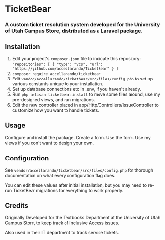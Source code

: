 # TicketBear

### A custom ticket resolution system developed for the University of Utah Campus Store, distributed as a Laravel package.

## Installation
1. Edit your project's `composer.json` file to indicate this repository:
`"repositories": [
	{
			"type": "vcs",
			"url": "https://github.com/accellarando/TicketBear"
	}
]`
2. `composer require accellarando/ticketbear`
3. Edit `vendor/accellarando/ticketbear/src/files/config.php` to set up various constants unique to your installation.
4. Set up database connections etc in .env, if you haven't already.
5. Run `php artisan ticketbear:install` to move some files around, use my pre-designed views, and run migrations.
6. Edit the new controller placed in app/Http/Controllers/IssueController to customize how you want to handle tickets.

## Usage
Configure and install the package. Create a form. Use the form. Use my views if you don't want to design your own.

## Configuration
See `vendor/accellarando/ticketbear/src/files/config.php` for thorough documentation on what every configuration flag does.

You can edit these values after initial installation, but you may need to re-run TicketBear migrations for everything to work properly.

## Credits
Originally Developed for the Textbooks Department at the University of Utah Campus Store, to keep track of Inclusive Access issues. 

Also used in their IT department to track service tickets.
